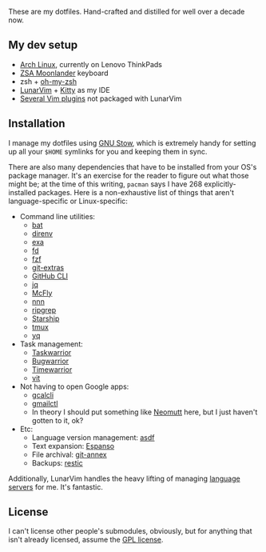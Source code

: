 These are my dotfiles.
Hand-crafted and distilled for well over a decade now.

## My dev setup

- [Arch Linux](https://archlinux.org/), currently on Lenovo ThinkPads
- [ZSA Moonlander](https://www.zsa.io/moonlander/) keyboard
- zsh + [oh-my-zsh](https://github.com/robbyrussell/oh-my-zsh/)
- [LunarVim](https://www.lunarvim.org/) + [Kitty](https://sw.kovidgoyal.net/kitty/) as my IDE
- [Several Vim plugins](/neovim/.config/lvim/config.lua#L130-L147) not packaged with LunarVim

## Installation

I manage my dotfiles using [GNU Stow](https://www.gnu.org/software/stow/), which is extremely handy for setting up all your `$HOME` symlinks for you and keeping them in sync.

There are also many dependencies that have to be installed from your OS's package manager.
It's an exercise for the reader to figure out what those might be; at the time of this writing, `pacman` says I have 268 explicitly-installed packages.
Here is a non-exhaustive list of things that aren't language-specific or Linux-specific:

- Command line utilities:
  - [bat](https://github.com/sharkdp/bat/)
  - [direnv](https://github.com/direnv/direnv)
  - [exa](https://github.com/ogham/exa)
  - [fd](https://github.com/sharkdp/fd)
  - [fzf](https://github.com/junegunn/fzf)
  - [git-extras](https://github.com/tj/git-extras/)
  - [GitHub CLI](https://cli.github.com/)
  - [jq](https://stedolan.github.io/jq/)
  - [McFly](https://github.com/cantino/mcfly)
  - [nnn](https://github.com/jarun/nnn/)
  - [ripgrep](https://github.com/BurntSushi/ripgrep)
  - [Starship](https://starship.rs/)
  - [tmux](https://github.com/tmux/tmux)
  - [yq](https://github.com/mikefarah/yq)
- Task management:
  - [Taskwarrior](https://taskwarrior.org/)
  - [Bugwarrior](https://bugwarrior.readthedocs.io/en/latest/)
  - [Timewarrior](https://timewarrior.net/)
  - [vit](https://github.com/vit-project/vit/)
- Not having to open Google apps:
  - [gcalcli](https://github.com/insanum/gcalcli)
  - [gmailctl](https://github.com/mbrt/gmailctl)
  - In theory I should put something like [Neomutt](https://neomutt.org/) here, but I just haven't gotten to it, ok?
- Etc:
  - Language version management: [asdf](https://asdf-vm.com/)
  - Text expansion: [Espanso](https://espanso.org/)
  - File archival: [git-annex](https://git-annex.branchable.com/)
  - Backups: [restic](https://restic.readthedocs.io/en/stable/)

Additionally, LunarVim handles the heavy lifting of managing [language servers](https://langserver.org/) for me.
It's fantastic.

## License

I can't license other people's submodules, obviously, but for anything that
isn't already licensed, assume the [GPL license](https://www.gnu.org/licenses/gpl.html).
